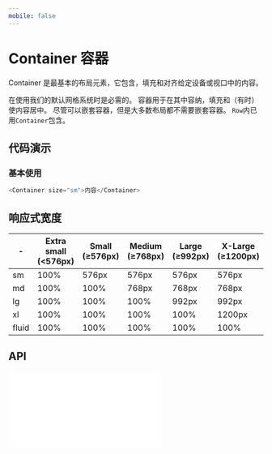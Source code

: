 ```yaml
---
mobile: false
---
```

# Container 容器

Container 是最基本的布局元素，它包含，填充和对齐给定设备或视口中的内容。

在使用我们的默认网格系统时是必需的。 容器用于在其中容纳，填充和（有时）使内容居中。 尽管可以嵌套容器，但是大多数布局都不需要嵌套容器。 `Row`内已用`Container`包含。

## 代码演示

### 基本使用

```typescript
<Container size="sm">内容</Container>

```

## 响应式宽度

| - | Extra small (<576px) | Small (≥576px) | Medium (≥768px) | Large (≥992px) | X-Large (≥1200px)
| --- | --- | --- | --- | --- | ---
| sm	| 100%	| 576px | 576px	| 576px	| 576px
| md	| 100%	| 100%	| 768px | 768px	| 768px
| lg	| 100%	| 100%	| 100% | 992px | 992px
| xl	| 100%	| 100%	| 100% | 100%	| 1200px
| fluid	| 100% | 100% |	100% | 100%	|100%




## API

<embed src="../../packages/wonder-ui/src/Container/index.md"></embed>
